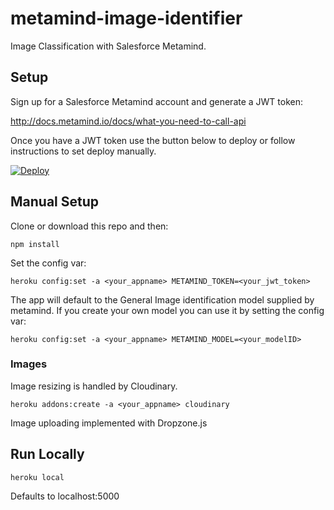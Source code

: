 # metamind-image-identifier
Image Classification with Salesforce Metamind.

## Setup ##

Sign up for a Salesforce Metamind account and generate a JWT token:

http://docs.metamind.io/docs/what-you-need-to-call-api

Once you have a JWT token use the button below to deploy or follow instructions to set deploy manually.

[![Deploy](https://www.herokucdn.com/deploy/button.png)](https://heroku.com/deploy)


## Manual Setup ##

Clone or download this repo and then:

```
npm install
```

Set the config var:

```
heroku config:set -a <your_appname> METAMIND_TOKEN=<your_jwt_token>
```

The app will default to the General Image identification model supplied by metamind. If you create your own model you can use it by setting the config var:

```
heroku config:set -a <your_appname> METAMIND_MODEL=<your_modelID>
```

### Images ###
Image resizing is handled by Cloudinary. 

```
heroku addons:create -a <your_appname> cloudinary
```

Image uploading implemented with Dropzone.js


## Run Locally

```
heroku local
```

Defaults to localhost:5000
